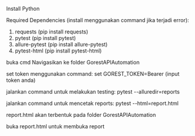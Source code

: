 Install Python

Required Dependencies (install menggunakan command jika terjadi error):
1. requests (pip install requests)
2. pytest (pip install pytest)
3. allure-pytest (pip install allure-pytest)
4. pytest-html (pip install pytest-html)

buka cmd
Navigasikan ke folder GorestAPIAutomation

set token menggunakan command:
set GOREST_TOKEN=Bearer (input token anda)

jalankan command untuk melakukan testing:
pytest --alluredir=reports

jalankan command untuk mencetak reports:
pytest --html=report.html

report.html akan terbentuk pada folder GorestAPIAutomation

buka report.html untuk membuka report
